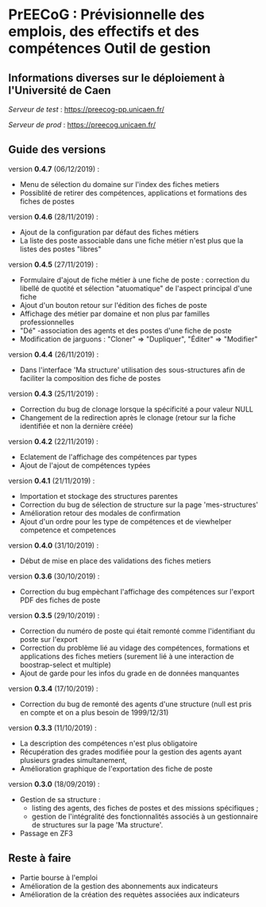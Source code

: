 # PrEECoG : Prévisionnelle des emplois, des effectifs et des compétences Outil de gestion

## Informations diverses sur le déploiement à l'Université de Caen

_Serveur de test_ : https://preecog-pp.unicaen.fr/

_Serveur de prod_ : https://preecog.unicaen.fr/

## Guide des versions

version **0.4.7** (06/12/2019) :
* Menu de sélection du domaine sur l'index des fiches metiers
* Possiblité de retirer des compétences, applications et formations des fiches de postes

version **0.4.6** (28/11/2019) :
* Ajout de la configuration par défaut des fiches métiers
* La liste des poste associable dans une fiche métier n'est plus que la listes des postes "libres"

version **0.4.5** (27/11/2019) :
* Formulaire d'ajout de fiche métier à une fiche de poste : correction du libellé de quotité et sélection "atuomatique" de l'aspect principal d'une fiche
* Ajout d'un bouton retour sur l'édition des fiches de poste 
* Affichage des métier par domaine et non plus par familles professionnelles
* "Dé" -association des agents et des postes d'une fiche de poste 
* Modification de jarguons : "Cloner" => "Dupliquer", "Éditer" => "Modifier" 

version **0.4.4** (26/11/2019) :
* Dans l'interface 'Ma structure' utilisation des sous-structures afin de faciliter la composition des fiche de postes 

version **0.4.3** (25/11/2019) :
* Correction du bug de clonage lorsque la spécificité a pour valeur NULL
* Changement de la redirection après le clonage (retour sur la fiche identifiée et non la dernière créée)

version **0.4.2** (22/11/2019) :
* Eclatement de l'affichage des compétences par types
* Ajout de l'ajout de compétences typées

version **0.4.1** (21/11/2019) :
* Importation et stockage des structures parentes
* Correction du bug de sélection de structure sur la page 'mes-structures'
* Amélioration retour des modales de confirmation
* Ajout d'un ordre pour les type de compétences et de viewhelper competence et competences

version **0.4.0** (31/10/2019) :
* Début de mise en place des validations des fiches metiers  

version **0.3.6** (30/10/2019) :
* Correction du bug empèchant l'affichage des compétences sur l'export PDF des fiches de poste

version **0.3.5** (29/10/2019) :
* Correction du numéro de poste qui était remonté comme l'identifiant du poste sur l'export
* Correction du problème lié au vidage des compétences, formations et applications des fiches metiers (surement lié à une interaction de boostrap-select et multiple) 
* Ajout de garde pour les infos du grade en de données manquantes

version **0.3.4** (17/10/2019) :
* Correction du bug de remonté des agents d'une structure (null est pris en compte et on a plus besoin de 1999/12/31)

version **0.3.3** (11/10/2019) :
* La description des compétences n'est plus obligatoire
* Récupération des grades modifiée pour la gestion des agents ayant plusieurs grades simultanement,
* Amélioration graphique de l'exportation des fiche de poste 

version **0.3.0** (18/09/2019) : 
* Gestion de sa structure : 
    - listing des agents, des fiches de postes et des missions spécifiques ;
    - gestion de l'intégralité des fonctionnalités associés à un gestionnaire de structures sur la page 'Ma structure'.
* Passage en ZF3

## Reste à faire 

* Partie bourse à l'emploi
* Amélioration de la gestion des abonnements aux indicateurs
* Amélioration de la création des requètes associées aux indicateurs